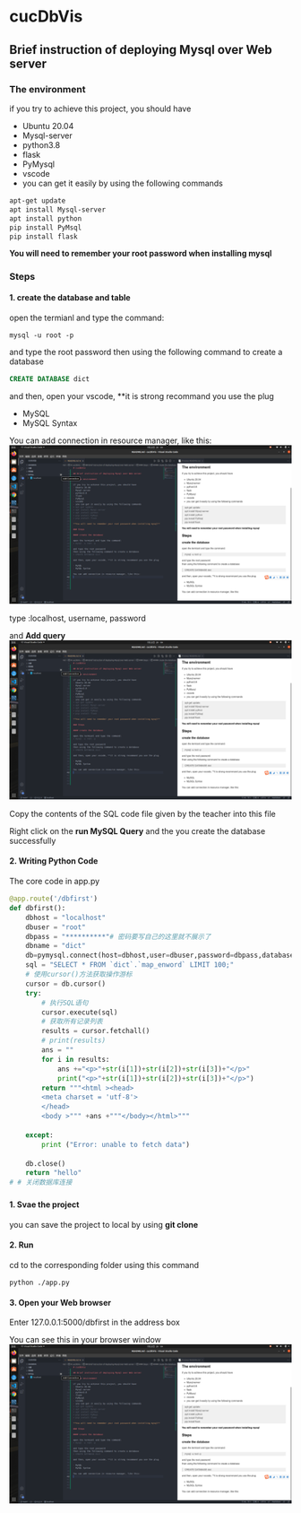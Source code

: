 # cucDbVis

## Brief instruction of deploying Mysql over Web server

### The environment

if you try to achieve this project, you should have  
- Ubuntu 20.04 
- Mysql-server
- python3.8 
- flask
- PyMysql
- vscode 
- you can get it easily by using the following commands
```
apt-get update
apt install Mysql-server
apt install python
pip install PyMsql 
pip install flask
```
**You will need to remember your root password when installing mysql**

### Steps

#### 1. create the database and table

open the termianl and type the command:
```
mysql -u root -p
```

and type the root password
then using the following command to create a database 
```sql
CREATE DATABASE dict
```
and then, open your vscode, **it is strong recommand you use the plug

- MySQL
- MySQL Syntax

You can add connection in resource manager, like this:
![1](/img/1.png)

type :localhost, username, password


and **Add query**
![2](/img/1.png)


Copy the contents of the SQL code file given by the teacher into this file

Right click on the **run MySQL Query**
and the you create the database successfully

#### 2. Writing Python Code

The core code in app.py
```py
@app.route('/dbfirst')
def dbfirst():
    dbhost = "localhost"
    dbuser = "root"
    dbpass = "**********"# 密码要写自己的这里就不展示了
    dbname = "dict"
    db=pymysql.connect(host=dbhost,user=dbuser,password=dbpass,database=dbname)
    sql = "SELECT * FROM `dict`.`map_enword` LIMIT 100;"
    # 使用cursor()方法获取操作游标 
    cursor = db.cursor()
    try:
        # 执行SQL语句
        cursor.execute(sql)
        # 获取所有记录列表
        results = cursor.fetchall()
        # print(results)
        ans = ""
        for i in results:
            ans +="<p>"+str(i[1])+str(i[2])+str(i[3])+"</p>"
            print("<p>"+str(i[1])+str(i[2])+str(i[3])+"</p>")
        return """<html ><head>
   	    <meta charset = 'utf-8'>
        </head>
        <body >""" +ans +"""</body></html>"""

    except:
        print ("Error: unable to fetch data")
    
    db.close()
    return "hello"
# # 关闭数据库连接
```

### 
#### 1. Svae the project

you can save the project to local by using **git clone**
#### 2. Run
cd to the corresponding folder
using this command
``` 
python ./app.py
```

#### 3. Open your Web browser

Enter 127.0.0.1:5000/dbfirst in the address box

You can see this in your browser window
![3](/img/1.png)  


